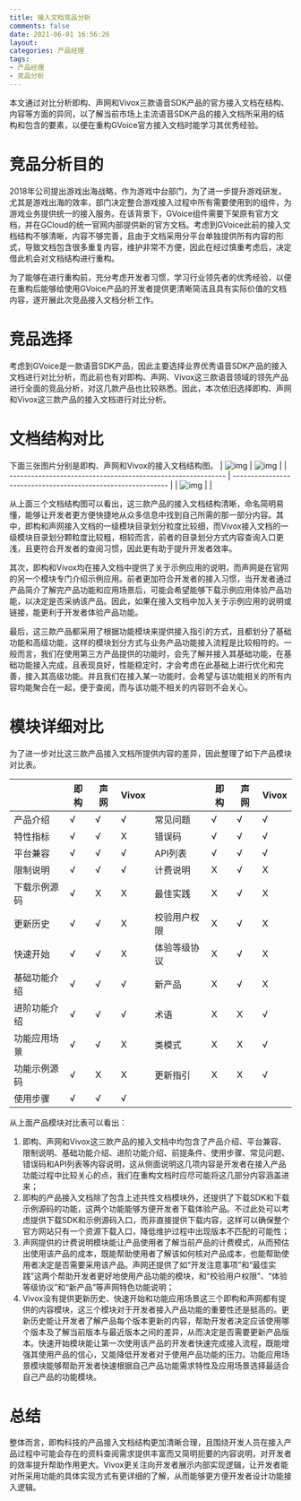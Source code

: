 ```yaml
---
title: 接入文档竞品分析
comments: false
date: 2021-06-01 16:56:26
layout:
categories: 产品经理
tags:
- 产品经理
- 竞品分析
---
```


本文通过对比分析即构、声网和Vivox三款语音SDK产品的官方接入文档在结构、内容等方面的异同，以了解当前市场上主流语音SDK产品的接入文档所采用的结构和包含的要素，以便在重构GVoice官方接入文档时能学习其优秀经验。

<!-- more -->

# **竞品分析目的**

2018年公司提出游戏出海战略，作为游戏中台部门，为了进一步提升游戏研发，尤其是游戏出海的效率，部门决定整合游戏接入过程中所有需要使用到的组件，为游戏业务提供统一的接入服务。在该背景下，GVoice组件需要下架原有官方文档，并在GCloud的统一官网内部提供新的官方文档。考虑到GVoice此前的接入文档结构不够清晰，内容不够完善，且由于文档采用分平台单独提供所有内容的形式，导致文档包含很多重复内容，维护非常不方便，因此在经过慎重考虑后，决定借此机会对文档结构进行重构。

为了能够在进行重构前，充分考虑开发者习惯，学习行业领先者的优秀经验，以便在重构后能够给使用GVoice产品的开发者提供更清晰简洁且具有实际价值的文档内容，遂开展此次竞品接入文档分析工作。

# **竞品选择**

考虑到GVoice是一款语音SDK产品，因此主要选择业界优秀语音SDK产品的接入文档进行对比分析，而此前也有对即构、声网、Vivox这三款语音领域的领先产品进行全面的竞品分析，对这几款产品也比较熟悉。因此，本次依旧选择即构、声网和Vivox这三款产品的接入文档进行对比分析。

# **文档结构对比**

下面三张图片分别是即构、声网和Vivox的接入文档结构图。
| ![img](https://user-images.githubusercontent.com/17395552/120298125-60696880-c2fc-11eb-9b46-81d3505f6f3b.png) | ![img](https://user-images.githubusercontent.com/17395552/120298134-63645900-c2fc-11eb-9b3a-36afc63e5cb9.png) |
| ------------------------------------------------------------ | ------------------------------------------------------------ |
| ![img](https://user-images.githubusercontent.com/17395552/120298138-652e1c80-c2fc-11eb-80c8-a922d63bbf56.png) |                                                              |



从上面三个文档结构图可以看出，这三款产品的接入文档结构清晰，命名简明易懂，能够让开发者更方便快捷地从众多信息中找到自己所需的那一部分内容。其中，即构和声网接入文档的一级模块目录划分粒度比较细，而Vivox接入文档的一级模块目录划分颗粒度比较粗，相较而言，前者的目录划分方式内容查询入口更浅，且更符合开发者的查阅习惯，因此更有助于提升开发者效率。

其次，即构和Vivox均在接入文档中提供了关于示例应用的说明，而声网是在官网的另一个模块专门介绍示例应用。前者更加符合开发者的接入习惯，当开发者通过产品简介了解完产品功能和应用场景后，可能会希望能够下载示例应用体验产品功能，以决定是否采纳该产品。因此，如果在接入文档中加入关于示例应用的说明或链接，能更利于开发者体验产品功能。

最后，这三款产品都采用了根据功能模块来提供接入指引的方式，且都划分了基础功能和高级功能，这样的模块划分方式与业务产品功能接入流程是比较相符的。一般而言，我们在使用第三方产品提供的功能时，会先了解并接入其基础功能，在基础功能接入完成，且表现良好，性能稳定时，才会考虑在此基础上进行优化和完善，接入其高级功能。并且我们在接入某一功能时，会希望与该功能相关的所有内容均能聚合在一起，便于查阅，而与该功能不相关的内容则不会关心。

# **模块详细对比**

为了进一步对比这三款产品接入文档所提供内容的差异，因此整理了如下产品模块对比表。

|              | 即构 | 声网 | Vivox |              | 即构 | 声网 | Vivox |
| ------------ | ---- | ---- | ----- | ------------ | ---- | ---- | ----- |
| 产品介绍     | √    | √    | √     | 常见问题     | √    | √    | √     |
| 特性指标     | √    | √    | X     | 错误码       | √    | √    | √     |
| 平台兼容     | √    | √    | √     | API列表      | √    | √    | √     |
| 限制说明     | √    | √    | √     | 计费说明     | X    | √    | X     |
| 下载示例源码 | √    | X    | X     | 最佳实践     | X    | √    | X     |
| 更新历史     | √    | √    | X     | 校验用户权限 | X    | √    | X     |
| 快速开始     | √    | √    | X     | 体验等级协议 | X    | √    | X     |
| 基础功能介绍 | √    | √    | √     | 新产品       | X    | √    | X     |
| 进阶功能介绍 | √    | √    | √     | 术语         | X    | X    | √     |
| 功能应用场景 | √    | √    | X     | 类模式       | X    | X    | √     |
| 功能示例源码 | √    | X    | X     | 更新指引     | X    | X    | √     |
| 使用步骤     | √    | √    | √     |              |      |      |       |

从上面产品模块对比表可以看出：

1. 即构、声网和Vivox这三款产品的接入文档中均包含了产品介绍、平台兼容、限制说明、基础功能介绍、进阶功能介绍、前提条件、使用步骤、常见问题、错误码和API列表等内容说明，这从侧面说明这几项内容是开发者在接入产品功能过程中比较关心的点，我们在重构文档时应尽可能将这几部分内容涵盖进来；
2. 即构的产品接入文档除了包含上述共性文档模块外，还提供了下载SDK和下载示例源码的功能，这两个功能能够方便开发者下载体验产品。不过此处可以考虑提供下载SDK和示例源码入口，而非直接提供下载内容，这样可以确保整个官方网站只有一个资源下载入口，降低维护过程中出现版本不匹配的可能性；
3. 声网提供的计费说明模块能让产品使用者了解当前产品的计费模式，从而预估出使用该产品的成本，既能帮助使用者了解该如何核对产品成本，也能帮助使用者决定是否需要采用该产品。声网还提供了如“开发注意事项”和“最佳实践”这两个帮助开发者更好地使用产品功能的模块，和“校验用户权限”、“体验等级协议”和“新产品”等声网特色功能说明；
4. Vivox没有提供更新历史、快速开始和功能应用场景这三个即构和声网都有提供的内容模块，这三个模块对于开发者接入产品功能的重要性还是挺高的。更新历史能让开发者了解产品每个版本更新的内容，帮助开发者决定应该使用哪个版本及了解当前版本与最近版本之间的差异，从而决定是否需要更新产品版本。快速开始模块能让第一次使用该产品的开发者快速完成接入流程，既能增强其使用产品的信心，又能降低开发者对于使用产品功能的压力。功能应用场景模块能够帮助开发者快速根据自己产品功能需求特性及应用场景选择最适合自己产品的功能模块。

# **总结**

整体而言，即构科技的产品接入文档结构更加清晰合理，且围绕开发人员在接入产品过程中可能会存在的资料查阅需求提供丰富而又简明扼要的内容说明，对开发者的效率提升帮助作用更大。Vivox更关注向开发者展示内部实现逻辑，让开发者能对所采用功能的具体实现方式有更详细的了解，从而能够更方便开发者设计功能接入逻辑。